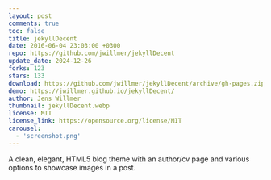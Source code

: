 ```yaml
---
layout: post
comments: true
toc: false
title: jekyllDecent
date: 2016-06-04 23:03:00 +0300
repo: https://github.com/jwillmer/jekyllDecent
update_date: 2024-12-26
forks: 123
stars: 133
download: https://github.com/jwillmer/jekyllDecent/archive/gh-pages.zip
demo: https://jwillmer.github.io/jekyllDecent/
author: Jens Willmer
thumbnail: jekyllDecent.webp
license: MIT
license_link: https://opensource.org/license/MIT
carousel:
  - 'screenshot.png'
---
```


A clean, elegant, HTML5 blog theme with an author/cv page and various options to showcase images in a post.
